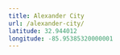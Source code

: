 ```yaml
---
title: Alexander City
url: /alexander-city/
latitude: 32.944012
longitude: -85.95385320000001
---
```

